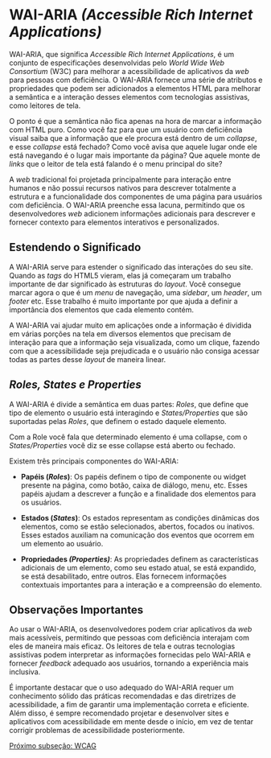 # WAI-ARIA *(Accessible Rich Internet Applications)*

WAI-ARIA, que significa *Accessible Rich Internet Applications*, é um conjunto de especificações desenvolvidas pelo *World Wide Web Consortium* (W3C) para melhorar a acessibilidade de aplicativos da *web* para pessoas com deficiência. O WAI-ARIA fornece uma série de atributos e propriedades que podem ser adicionados a elementos HTML para melhorar a semântica e a interação desses elementos com tecnologias assistivas, como leitores de tela.

O ponto é que a semântica não fica apenas na hora de marcar a informação com HTML puro. Como você faz para que um usuário com deficiência visual saiba que a informação que ele procura está dentro de um *collapse*, e esse *collapse* está fechado? Como você avisa que aquele lugar onde ele está navegando é o lugar mais importante da página? Que aquele monte de *links* que o leitor de tela está falando é o menu principal do site?

A *web* tradicional foi projetada principalmente para interação entre humanos e não possui recursos nativos para descrever totalmente a estrutura e a funcionalidade dos componentes de uma página para usuários com deficiência. O WAI-ARIA preenche essa lacuna, permitindo que os desenvolvedores *web* adicionem informações adicionais para descrever e fornecer contexto para elementos interativos e personalizados.

## Estendendo o Significado

A WAI-ARIA serve para estender o significado das interações do seu site. Quando as *tags* do HTML5 vieram, elas já começaram um trabalho importante de dar significado às estruturas do *layout*. Você consegue marcar agora o que é um *menu* de navegação, uma *sidebar*, um *header*, um *footer* etc. Esse trabalho é muito importante por que ajuda a definir a importância dos elementos que cada elemento contém.

A WAI-ARIA vai ajudar muito em aplicações onde a informação é dividida em várias porções na tela em diversos elementos que precisam de interação para que a informação seja visualizada, como um clique, fazendo com que a acessibilidade seja prejudicada e o usuário não consiga acessar todas as partes desse *layout* de maneira linear.

## *Roles, States e Properties*

A WAI-ARIA é divide a semântica em duas partes: *Roles*, que define que tipo de elemento o usuário está interagindo e *States/Properties* que são suportadas pelas *Roles*, que definem o estado daquele elemento.

Com a Role você fala que determinado elemento é uma collapse, com o *States/Properties* você diz se esse collapse está aberto ou fechado.

Existem três principais componentes do WAI-ARIA:

* **Papéis (*Roles*)**: Os papéis definem o tipo de componente ou widget presente na página, como botão, caixa de diálogo, menu, etc. Esses papéis ajudam a descrever a função e a finalidade dos elementos para os usuários.
  
* **Estados (*States*)**: Os estados representam as condições dinâmicas dos elementos, como se estão selecionados, abertos, focados ou inativos. Esses estados auxiliam na comunicação dos eventos que ocorrem em um elemento ao usuário.

* **Propriedades *(Properties)***: As propriedades definem as características adicionais de um elemento, como seu estado atual, se está expandido, se está desabilitado, entre outros. Elas fornecem informações contextuais importantes para a interação e a compreensão do elemento.

## Observações Importantes

Ao usar o WAI-ARIA, os desenvolvedores podem criar aplicativos da *web* mais acessíveis, permitindo que pessoas com deficiência interajam com eles de maneira mais eficaz. Os leitores de tela e outras tecnologias assistivas podem interpretar as informações fornecidas pelo WAI-ARIA e fornecer *feedback* adequado aos usuários, tornando a experiência mais inclusiva.

É importante destacar que o uso adequado do WAI-ARIA requer um conhecimento sólido das práticas recomendadas e das diretrizes de acessibilidade, a fim de garantir uma implementação correta e eficiente. Além disso, é sempre recomendado projetar e desenvolver sites e aplicativos com acessibilidade em mente desde o início, em vez de tentar corrigir problemas de acessibilidade posteriormente.

[Próximo subseção: WCAG](./como-usar-wai-aria.md)
